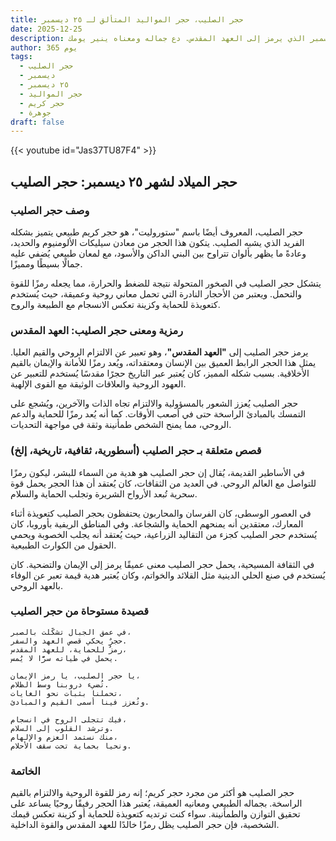 ```yaml
---
title: حجر الصليب، حجر المواليد المتألق لـ ٢٥ ديسمبر
date: 2025-12-25
description: اشعر بأهمية حجر الصليب، حجر المواليد لـ ٢٥ ديسمبر الذي يرمز إلى العهد المقدس. دع جماله ومعناه ينير يومك.
author: 365 يوم
tags:
  - حجر الصليب
  - ديسمبر
  - ٢٥ ديسمبر
  - حجر المواليد
  - حجر كريم
  - جوهرة
draft: false
---
```


{{< youtube id="Jas37TU87F4" >}}

## حجر الميلاد لشهر ٢٥ ديسمبر: حجر الصليب

### وصف حجر الصليب

حجر الصليب، المعروف أيضًا باسم "ستوروليت"، هو حجر كريم طبيعي يتميز بشكله الفريد الذي يشبه الصليب. يتكون هذا الحجر من معادن سيليكات الألومنيوم والحديد، وعادةً ما يظهر بألوان تتراوح بين البني الداكن والأسود، مع لمعان طبيعي يُضفي عليه جمالًا بسيطًا ومميزًا.

يتشكل حجر الصليب في الصخور المتحولة نتيجة للضغط والحرارة، مما يجعله رمزًا للقوة والتحمل. ويعتبر من الأحجار النادرة التي تحمل معاني روحية وعميقة، حيث يُستخدم كتعويذة للحماية وكزينة تعكس الانسجام مع الطبيعة والروح.

### رمزية ومعنى حجر الصليب: العهد المقدس

يرمز حجر الصليب إلى **"العهد المقدس"**، وهو تعبير عن الالتزام الروحي والقيم العليا. يمثل هذا الحجر الرابط العميق بين الإنسان ومعتقداته، ويُعد رمزًا للأمانة والإيمان بالقيم الأخلاقية. بسبب شكله المميز، كان يُعتبر عبر التاريخ حجرًا مقدسًا يُستخدم للتعبير عن العهود الروحية والعلاقات الوثيقة مع القوى الإلهية.

حجر الصليب يُعزز الشعور بالمسؤولية والالتزام تجاه الذات والآخرين، ويُشجع على التمسك بالمبادئ الراسخة حتى في أصعب الأوقات. كما أنه يُعد رمزًا للحماية والدعم الروحي، مما يمنح الشخص طمأنينة وثقة في مواجهة التحديات.

### قصص متعلقة بـ حجر الصليب (أسطورية، ثقافية، تاريخية، إلخ)

في الأساطير القديمة، يُقال إن حجر الصليب هو هدية من السماء للبشر، ليكون رمزًا للتواصل مع العالم الروحي. في العديد من الثقافات، كان يُعتقد أن هذا الحجر يحمل قوة سحرية تُبعد الأرواح الشريرة وتجلب الحماية والسلام.

في العصور الوسطى، كان الفرسان والمحاربون يحتفظون بحجر الصليب كتعويذة أثناء المعارك، معتقدين أنه يمنحهم الحماية والشجاعة. وفي المناطق الريفية بأوروبا، كان يُستخدم حجر الصليب كجزء من التقاليد الزراعية، حيث يُعتقد أنه يجلب الخصوبة ويحمي الحقول من الكوارث الطبيعية.

في الثقافة المسيحية، يحمل حجر الصليب معنى عميقًا يرمز إلى الإيمان والتضحية. كان يُستخدم في صنع الحلي الدينية مثل القلائد والخواتم، وكان يُعتبر هدية قيمة تعبر عن الوفاء بالعهد الروحي.

### قصيدة مستوحاة من حجر الصليب

```
في عمق الجبال تشكّلت بالصبر،  
حجرٌ يحكي قصص العهد والسفر.  
رمزٌ للحماية، للعهد المقدس،  
يحمل في طياته سرًّا لا يُمس.

يا حجر الصليب، يا رمز الإيمان،  
تُضيء دروبنا وسط الظلام.  
تحملنا بثبات نحو الغايات،  
وتُعزز فينا أسمى القيم والمبادئ.

فيك تتجلى الروح في انسجام،  
وترشد القلوب إلى السلام.  
منك نستمد العزم والإلهام،  
ونحيا بحماية تحت سقف الأحلام.
```

### الخاتمة

حجر الصليب هو أكثر من مجرد حجر كريم؛ إنه رمز للقوة الروحية والالتزام بالقيم الراسخة. بجماله الطبيعي ومعانيه العميقة، يُعتبر هذا الحجر رفيقًا روحيًا يساعد على تحقيق التوازن والطمأنينة. سواء كنت ترتديه كتعويذة للحماية أو كزينة تعكس قيمك الشخصية، فإن حجر الصليب يظل رمزًا خالدًا للعهد المقدس والقوة الداخلية.